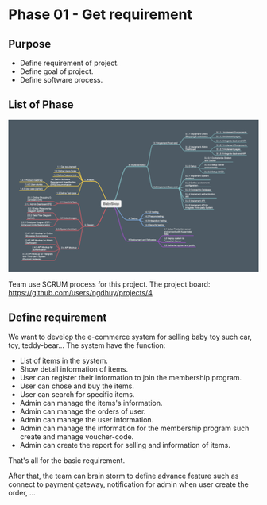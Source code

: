 # Phase 01 - Get requirement

## Purpose

- Define requirement of project. 
- Define goal of project.
- Define software process.

## List of Phase

![list of phase](./images/img_01.png)

Team use SCRUM process for this project.
The project board: https://github.com/users/ngdhuy/projects/4

## Define requirement

We want to develop the e-commerce system for selling baby toy such car, toy, teddy-bear... The system have the function:

* List of items in the system. 
* Show detail information of items.
* User can register their information to join the membership program. 
* User can chose and buy the items.
* User can search for specific items.
* Admin can manage the items's information.
* Admin can manage the orders of user. 
* Admin can manage the user information.
* Admin can manage the information for the membership program such create and manage voucher-code.
* Admin can create the report for selling and information of items.

That's all for the basic requirement. 

After that, the team can brain storm to define advance feature such as connect to payment gateway, notification for admin when user create the order, ...
